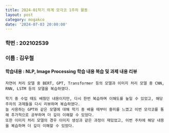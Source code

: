 ```yaml
---
title: 2024-01학기 하계 모각코 1주차 활동
layout: post
category: mogakco
date: '2024-07-03 20:00:00'
---
```


### 학번 : 202102539
### 이름 : 김우철

#### 학습내용 : NLP, Image Processing 학습 내용 복습 및 과제 내용 리뷰


```phython
자연어 처리 모델 중 BERT, GPT, Transformer 등의 모델과 이미지 처리 모델 중 CNN, RNN, LSTM 등의 모델을 복습하였다.

학기 중 수업 때도 배웠던 내용이지만, 다시 한번 복습하며 이해도를 높일 수 있었고, 해당 주차의 과제들을 다시 리뷰하며 복습하였다.
늘 사용하는 GPT와 같은 모델에 대해 학기 중 배울 때부터 흥미를 느꼈고 이번 모각코를 통해 추가적으로 공부하며 더 깊이 이해할 수 있었다.
또한 이미지 처리 모델의 경우 이미지 생성과 같은 과정이 재밌었고, 이번 주차에 해당 내용을 복습하며 더 깊이 이해할 수 있었다.
```
